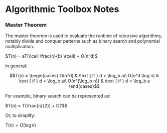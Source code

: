 # Algorithmic Toolbox Notes

### Master Theorem

The master theorem is used to evaluate the runtime of recursive algorithms, notably divide and conquer patterns such as binary search and polynomial multiplication.

$T(n) = aT(\lceil \frac{n}{b} \rceil) + O(n^d)$

In general:

$$T(n) = \begin{cases}
O(n^d) & \text { if } d > \log_b a\\
O(n^d \log n) & \text { if } d = \log_b a\\
O(n^{\log_b n}) & \text { if } d < \log_b a
\end{cases}$$


For example, binary search can be represented as:

$T(n) = T(\frac{n}{2}) + O(1)$

Or, to simplify:

$T(n) = O(\log n)$